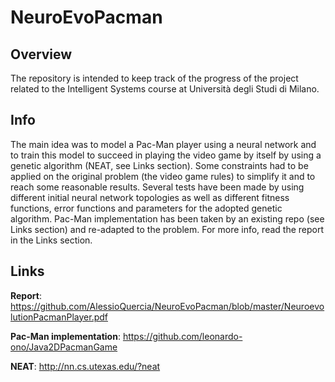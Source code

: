 # NeuroEvoPacman

## Overview
The repository is intended to keep track of the progress of the project related to the Intelligent Systems course at Università degli Studi di Milano. 

## Info
The main idea was to model a Pac-Man player using a neural network and to train this model to succeed in playing the video game by itself by using a genetic algorithm (NEAT, see Links section). Some constraints had to be applied on the original problem (the video game rules) to simplify it and to reach some reasonable results. Several tests have been made by using different initial neural network topologies as well as different fitness functions, error functions and parameters for the adopted genetic algorithm.
Pac-Man implementation has been taken by an existing repo (see Links section) and re-adapted to the problem.
For more info, read the report in the Links section.

## Links
**Report**: https://github.com/AlessioQuercia/NeuroEvoPacman/blob/master/NeuroevolutionPacmanPlayer.pdf

**Pac-Man implementation**: https://github.com/leonardo-ono/Java2DPacmanGame

**NEAT**: http://nn.cs.utexas.edu/?neat
